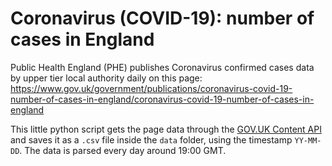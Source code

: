 # Coronavirus (COVID-19): number of cases in England

Public Health England (PHE) publishes Coronavirus confirmed cases data by upper tier local authority daily on this page: https://www.gov.uk/government/publications/coronavirus-covid-19-number-of-cases-in-england/coronavirus-covid-19-number-of-cases-in-england

This little python script gets the page data through the [GOV.UK Content API](https://content-api.publishing.service.gov.uk/#gov-uk-content-api) and saves it as a `.csv` file inside the `data` folder, using the timestamp `YY-MM-DD`. The data is parsed every day around 19:00 GMT.
